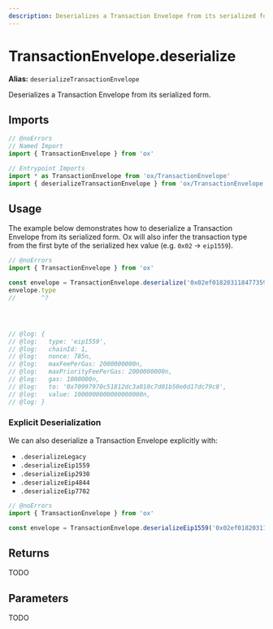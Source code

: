 ```yaml
---
description: Deserializes a Transaction Envelope from its serialized form.
---
```


# TransactionEnvelope.deserialize

**Alias:** `deserializeTransactionEnvelope`

Deserializes a Transaction Envelope from its serialized form.

## Imports

```ts twoslash
// @noErrors
// Named Import
import { TransactionEnvelope } from 'ox'

// Entrypoint Imports
import * as TransactionEnvelope from 'ox/TransactionEnvelope'
import { deserializeTransactionEnvelope } from 'ox/TransactionEnvelope'
```

## Usage

The example below demonstrates how to deserialize a Transaction Envelope from its serialized form. Ox will also infer the transaction type from the first byte of the serialized hex value (e.g. `0x02` → `eip1559`).

```ts twoslash
// @noErrors
import { TransactionEnvelope } from 'ox'

const envelope = TransactionEnvelope.deserialize('0x02ef0182031184773594008477359400809470997970c51812dc3a010c7d01b50e0d17dc79c8880de0b6b3a764000080c0')
envelope.type
//       ^?




// @log: {
// @log:   type: 'eip1559',
// @log:   chainId: 1,
// @log:   nonce: 785n,
// @log:   maxFeePerGas: 2000000000n,
// @log:   maxPriorityFeePerGas: 2000000000n,
// @log:   gas: 1000000n,
// @log:   to: '0x70997970c51812dc3a010c7d01b50e0d17dc79c8',
// @log:   value: 1000000000000000000n,
// @log: }
```

### Explicit Deserialization

We can also deserialize a Transaction Envelope explicitly with:

- `.deserializeLegacy`
- `.deserializeEip1559`
- `.deserializeEip2930`
- `.deserializeEip4844`
- `.deserializeEip7702`

```ts twoslash
// @noErrors
import { TransactionEnvelope } from 'ox'

const envelope = TransactionEnvelope.deserializeEip1559('0x02ef0182031184773594008477359400809470997970c51812dc3a010c7d01b50e0d17dc79c8880de0b6b3a764000080c0')
```

## Returns

TODO

## Parameters

TODO